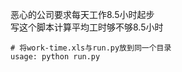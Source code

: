 恶心的公司要求每天工作8.5小时起步  
写这个脚本计算平均工时够不够8.5小时  
```
# 将work-time.xls与run.py放到同一个目录
usage: python run.py
```
